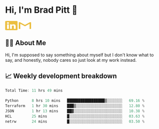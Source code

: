 # Hi, I'm Brad Pitt 👋


<a href="https://www.linkedin.com/in/mathias-mauraisin/" target="blank"><img align="center" src="./icons/linkedin.svg" alt="https://www.linkedin.com/in/mathias-mauraisin/" height="30" width="40" /></a>
<a href="mailto:mathias.mauraisin.pro@gmail.com" target="blank"><img align="center" src="./icons/gmail.svg" alt="redrew" height="30" width="40" /></a>




<!-- ![snap](images/Snap_dark.png?raw=true) -->
<!-- ![snap](images/Snap_dark_bg.png?raw=true) -->


<!-- [![My Skills](https://skillicons.dev/icons?i=c,cpp,html,css,js,ts,)](https://skillicons.dev) -->

## 🙋‍♂️&nbsp;About Me

Hi, I'm supposed to say something about myself but I don't know what to say, and honestly, nobody cares so just look at my work instead.

## 📈&nbsp;Weekly development breakdown

<!-- [![mamaurai's 42 stats](https://badge42.vercel.app/api/v2/cl1l4qz93000609l4yixitcl4/stats?cursusId=21&coalitionId=45)](https://github.com/JaeSeoKim/badge42) -->





<!--START_SECTION:waka-->

```rust
Total Time: 11 hrs 49 mins

Python      8 hrs 10 mins   █████████████████▒░░░░░░░   69.16 %
Terraform   1 hr 30 mins    ███▒░░░░░░░░░░░░░░░░░░░░░   12.80 %
JSON        1 hr 13 mins    ██▓░░░░░░░░░░░░░░░░░░░░░░   10.38 %
HCL         25 mins         █░░░░░░░░░░░░░░░░░░░░░░░░   03.63 %
netrw       24 mins         █░░░░░░░░░░░░░░░░░░░░░░░░   03.50 %
```

<!--END_SECTION:waka-->


